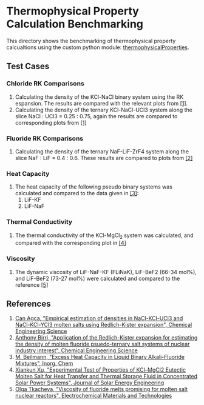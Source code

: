 # Thermophysical Property Calculation Benchmarking
This directory shows the benchmarking of thermophysical property calcualtions using the custom python module: [thermophysicalProperties](../../../modules/thermophysicalProperties.py).

## Test Cases

### Chloride RK Comparisons
1. Calculating the density of the KCl-NaCl binary system using the RK espansion. The  results are compared with the relevant plots from [[1]](#agca-empirical).
2. Calculating the density of the ternary KCl-NaCl-UCl3 system along the slice NaCl : UCl3 = 0.25 : 0.75, again the results are compared to corresponding plots from [[1]](#agca-empirical)

### Fluoride RK Comparisons
1. Calculating the density of the ternary NaF-LiF-ZrF4 system along the slice NaF : LiF = 0.4 : 0.6. These results are compared to plots from [[2]](#birri-application)

### Heat Capacity
1. The heat capacity of the following pseudo binary systems was calculated and compared to the data given in [[3]](#beilmann-excess):
   1. LiF-KF
   2. LiF-NaF

### Thermal Conductivity
1. The thermal conductivity of the KCl-MgCl$_2$ system was calculated, and compared with the corresponding plot in [[4]](#xu-experimental)

### Viscosity
1. The dynamic viscosity of LiF-NaF-KF (FLiNaK), LiF-BeF2 (66-34 mol%), and LiF-BeF2 (73-27 mol%) were calculated and compared to the reference [[5]](#tkacheva-viscosity)

## References

1. <a name="agca-empirical"></a> [Can Agca, "Empirical estimation of densities in NaCl-KCl-UCl3 and NaCl-KCl-YCl3 molten salts using Redlich-Kister expansion", Chemical Engineering Science](https://www.sciencedirect.com/science/article/pii/S0009250921006515?via%3Dihub)
2. <a name="birri-application"></a> [Anthony Birri, "Application of the Redlich-Kister expansion for estimating the density of molten fluoride psuedo-ternary salt systems of nuclear industry interest", Chemical Engineering Science](https://www.sciencedirect.com/science/article/pii/S0009250922005383#f0010)
3. <a name="beilmann-excess"></a> [M. Beilmann, "Excess Heat Capacity in Liquid Binary Alkali-Fluoride Mixtures", Inorg. Chem](https://pubs.acs.org/doi/full/10.1021/ic302168g)
4. <a name="xu-experimental"></a> [Xiankun Xu, "Experimental Test of Properties of KCl–MgCl2 Eutectic Molten Salt for Heat Transfer and Thermal Storage Fluid in Concentrated Solar Power Systems", Journal of Solar Energy Engineering](https://asmedigitalcollection.asme.org/solarenergyengineering/article/140/5/051011/368304/Experimental-Test-of-Properties-of-KCl-MgCl2)
5. <a name="tkacheva-viscosity"></a> [Olga Tkacheva, "Viscosity of fluoride melts promising for molten salt nuclear reactors", Electrochemical Materials and Technologies](https://www.researchgate.net/publication/375712728_Viscosity_of_fluoride_melts_promising_for_molten_salt_nuclear_reactors)